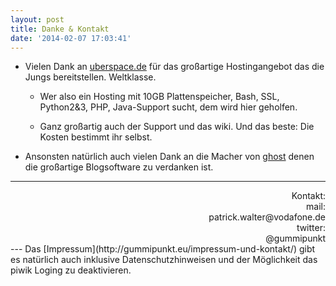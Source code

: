 ```yaml
---
layout: post
title: Danke & Kontakt
date: '2014-02-07 17:03:41'
---
```


* Vielen Dank an <a href="http://www.uberspace.de" target="_blank">uberspace.de</a> für das großartige Hostingangebot das die Jungs bereitstellen. Weltklasse.

	* Wer also ein Hosting mit 10GB Plattenspeicher, Bash, SSL, Python2&3, PHP, Java-Support sucht, dem wird hier geholfen.

	* Ganz großartig auch der Support und das wiki. Und das beste: Die Kosten bestimmt ihr selbst.

* Ansonsten natürlich auch vielen Dank an die Macher von <a href="http://ghost.org" target="_blank">ghost</a> denen die großartige Blogsoftware zu verdanken ist.

---
<div align="right">Kontakt:</div>
<div align="right">mail:</div> <div align="right">patrick.walter@vodafone.de</div>
<div align="right">twitter:</div> <div align="right">@gummipunkt</div>
---
Das [Impressum](http://gummipunkt.eu/impressum-und-kontakt/) gibt es natürlich auch inklusive Datenschutzhinweisen und der Möglichkeit das piwik Loging zu deaktivieren.



